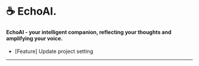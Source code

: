 ☕️ EchoAI.
=====

#### EchoAI - your intelligent companion, reflecting your thoughts and amplifying your voice.


- [Feature] Update project setting

-----   
 
